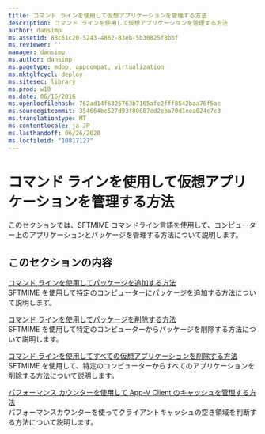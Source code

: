 ```yaml
---
title: コマンド ラインを使用して仮想アプリケーションを管理する方法
description: コマンド ラインを使用して仮想アプリケーションを管理する方法
author: dansimp
ms.assetid: 88c61c20-5243-4862-83eb-5b30825f8bbf
ms.reviewer: ''
manager: dansimp
ms.author: dansimp
ms.pagetype: mdop, appcompat, virtualization
ms.mktglfcycl: deploy
ms.sitesec: library
ms.prod: w10
ms.date: 06/16/2016
ms.openlocfilehash: 762ad14f6325763b7165afc2fff8542baa76f5ac
ms.sourcegitcommit: 354664bc527d93f80687cd2eba70d1eea024c7c3
ms.translationtype: MT
ms.contentlocale: ja-JP
ms.lasthandoff: 06/26/2020
ms.locfileid: "10817127"
---
```

# コマンド ラインを使用して仮想アプリケーションを管理する方法


このセクションでは、SFTMIME コマンドライン言語を使用して、コンピューター上のアプリケーションとパッケージを管理する方法について説明します。

## このセクションの内容


<a href="" id="how-to-add-a-package-by-using-the-command-line"></a>[コマンド ラインを使用してパッケージを追加する方法](how-to-add-a-package-by-using-the-command-line.md)  
SFTMIME を使用して特定のコンピューターにパッケージを追加する方法について説明します。

<a href="" id="how-to-remove-a-package-by-using-the-command-line"></a>[コマンド ラインを使用してパッケージを削除する方法](how-to-remove-a-package-by-using-the-command-line.md)  
SFTMIME を使用して特定のコンピューターからパッケージを削除する方法について説明します。

<a href="" id="how-to-delete-all-virtual-applications-by-using-the-command-line"></a>[コマンド ラインを使用してすべての仮想アプリケーションを削除する方法](how-to-delete-all-virtual-applications-by-using-the-command-line.md)  
SFTMIME を使用して、特定のコンピューターからすべてのアプリケーションを削除する方法について説明します。

<a href="" id="how-to-manage-the-app-v-client-cache-using-performance-counters"></a>[パフォーマンス カウンターを使用して App-V Client のキャッシュを管理する方法](how-to-manage-the-app-v-client-cache-using-performance-counters.md)  
パフォーマンスカウンターを使ってクライアントキャッシュの空き領域を判断する方法について説明します。

 

 





